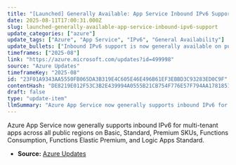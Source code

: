 ```yaml
---
title: "[Launched] Generally Available: App Service Inbound IPv6 Support"
date: 2025-08-11T17:00:31.000Z
slug: launched-generally-available-app-service-inbound-ipv6-support
update_categories: ["azure"]
update_tags: ["Azure", "App Service", "IPv6", "General Availability"]
update_bullets: ["Inbound IPv6 support is now generally available on public multi-tenant App Service.", "Supported SKUs include Basic, Standard, Premium, Functions Consumption, Functions Elastic Premium, and Logic Apps Standard.", "Available across all public Azure regions for multi-tenant apps."]
timeframes: ["2025-08"]
link: "https://azure.microsoft.com/updates?id=499998"
source: "Azure Updates"
timeframeKey: "2025-08"
id: "23F01A9343AA5550FB065DA3B319E4C605E46E496B61EF3EBBD3C93283ED0C9F"
contentHash: "DE8219E012F53C3B2E439994A0555B21CB754F776E57F794AA1781851D3B29F3"
draft: false
type: "update-item"
llmSummary: "Azure App Service now generally supports inbound IPv6 for multi-tenant apps across all public regions on Basic, Standard, Premium SKUs, Functions Consumption, Functions Elastic Premium, and Logic Apps Standard."
---
```


Azure App Service now generally supports inbound IPv6 for multi-tenant apps across all public regions on Basic, Standard, Premium SKUs, Functions Consumption, Functions Elastic Premium, and Logic Apps Standard.

- **Source:** [Azure Updates](https://azure.microsoft.com/updates?id=499998)
